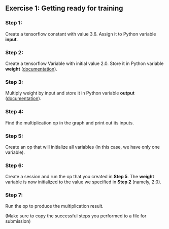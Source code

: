 ## Exercise 1: Getting ready for training

### Step 1:
Create a tensorflow constant with value 3.6. Assign it to Python variable **input**.

### Step 2:
Create a tensorflow Variable with initial value 2.0. Store it in Python variable **weight** ([documentation](https://www.tensorflow.org/api_docs/python/tf/Variable)). 

### Step 3:
Multiply weight by input and store it in Python variable **output** ([documentation](https://www.tensorflow.org/api_docs/python/tf/matmul)).

### Step 4:
Find the multiplication op in the graph and print out its inputs.

### Step 5:
Create an op that will initialize all variables (in this case, we have only one variable).

### Step 6:
Create a session and run the op that you created in **Step 5**. The **weight** variable is now initialized to the value we specified in **Step 2** (namely, 2.0).

### Step 7:
Run the op to produce the multiplication result.

(Make sure to copy the successful steps you performed to a file for submission)